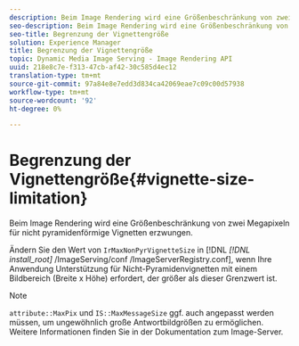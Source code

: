 ```yaml
---
description: Beim Image Rendering wird eine Größenbeschränkung von zwei Megapixeln für nicht pyramidenförmige Vignetten erzwungen.
seo-description: Beim Image Rendering wird eine Größenbeschränkung von zwei Megapixeln für nicht pyramidenförmige Vignetten erzwungen.
seo-title: Begrenzung der Vignettengröße
solution: Experience Manager
title: Begrenzung der Vignettengröße
topic: Dynamic Media Image Serving - Image Rendering API
uuid: 218e8c7e-f313-47cb-af42-30c585d4ec12
translation-type: tm+mt
source-git-commit: 97a84e8e7edd3d834ca42069eae7c09c00d57938
workflow-type: tm+mt
source-wordcount: '92'
ht-degree: 0%

---
```



# Begrenzung der Vignettengröße{#vignette-size-limitation}

Beim Image Rendering wird eine Größenbeschränkung von zwei Megapixeln für nicht pyramidenförmige Vignetten erzwungen.

Ändern Sie den Wert von `IrMaxNonPyrVignetteSize` in [!DNL *[!DNL install_root]* /ImageServing/conf /ImageServerRegistry.conf], wenn Ihre Anwendung Unterstützung für Nicht-Pyramidenvignetten mit einem Bildbereich (Breite x Höhe) erfordert, der größer als dieser Grenzwert ist.

>[!NOTE]
>
>`attribute::MaxPix` und  `IS::MaxMessageSize` ggf. auch angepasst werden müssen, um ungewöhnlich große Antwortbildgrößen zu ermöglichen. Weitere Informationen finden Sie in der Dokumentation zum Image-Server.

